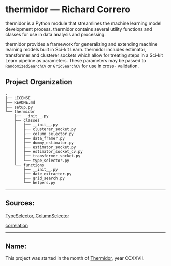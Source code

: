 thermidor &mdash; Richard Correro
==============================

thermidor is a Python module that streamlines the machine learning model development process. thermidor contains several utility functions and classes for use in data analysis and processing.

thermidor provides a framework for generalizing and extending machine learning models built in Sci-kit Learn. thermidor includes estimator, transformer and clusterer sockets which allow for treating steps in a Sci-kit Learn pipeline as parameters. These parameters may be passed to `RandomizedSearchCV` or `GridSearchCV` for use in cross-
validation.

Project Organization
------------
```
.
├── LICENSE
├── README.md
├── setup.py
└── thermidor
    ├── __init__.py
    ├── classes
    │   ├── __init__.py
    │   ├── clusterer_socket.py
    │   ├── column_selector.py
    │   ├── data_framer.py
    │   ├── dummy_estimator.py
    │   ├── estimator_socket.py
    │   ├── estimator_socket_cv.py
    │   ├── transformer_socket.py
    │   └── type_selector.py
    └── functions
        ├── __init__.py
        ├── date_extractor.py
        ├── grid_search.py
        └── helpers.py

```    

-------------
Sources:
-------------
[TypeSelector, ColumnSelector](https://ramhiser.com/post/2018-04-16-building-scikit-learn-pipeline-with-pandas-dataframe/)

[correlation](https://github.com/Erlemar/Erlemar.github.io/blob/master/Notebooks/House_Prices.ipynb)

----------
Name:
----------

This project was started in the month of [Thermidor](https://en.wikipedia.org/wiki/Thermidor), year CCXXVII.